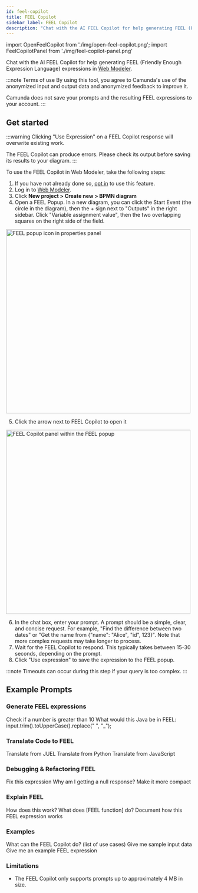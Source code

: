 ```yaml
---
id: feel-copilot
title: FEEL Copilot
sidebar_label: FEEL Copilot
description: "Chat with the AI FEEL Copilot for help generating FEEL (Friendly Enough Expression Language) expressions in Web Modeler."
---
```


import OpenFeelCopilot from './img/open-feel-copilot.png';
import FeelCopilotPanel from './img/feel-copilot-panel.png'

Chat with the AI FEEL Copilot for help generating FEEL (Friendly Enough Expression Language) expressions in [Web Modeler](/components/modeler/web-modeler/launch-web-modeler.md).

:::note Terms of use
By using this tool, you agree to Camunda's use of the anonymized input and output data and anonymized feedback to improve it.

Camunda does not save your prompts and the resulting FEEL expressions to your account.
:::

## Get started

:::warning
Clicking "Use Expression" on a FEEL Copilot response will overwrite existing work.

The FEEL Copilot can produce errors. Please check its output before saving its results to your diagram.
:::

To use the FEEL Copilot in Web Modeler, take the following steps:

1. If you have not already done so, [opt in](/components/console/manage-organization/enable-alpha-features.md#enable-ai-powered-features) to use this feature.
2. Log in to [Web Modeler](/components/modeler/web-modeler/launch-web-modeler.md).
3. Click **New project > Create new > BPMN diagram**
4. Open a FEEL Popup. In a new diagram, you can click the Start Event (the circle in the diagram), then the + sign next to "Outputs" in the right sidebar. Click "Variable assignment value", then the two overlapping squares on the right side of the field.

<img src={OpenFeelCopilot} alt="FEEL popup icon in properties panel" width="500px" />

5. Click the arrow next to FEEL Copilot to open it

<img src={FeelCopilotPanel} alt="FEEL Copilot panel within the FEEL popup" width="500px" />

6. In the chat box, enter your prompt. A prompt should be a simple, clear, and concise request. For example, "Find the difference between two dates" or "Get the name from \{"name": "Alice", "id", 123\}". Note that more complex requests may take longer to process.
7. Wait for the FEEL Copilot to respond. This typically takes between 15-30 seconds, depending on the prompt.
8. Click "Use expression" to save the expression to the FEEL popup.

:::note
Timeouts can occur during this step if your query is too complex.
:::

## Example Prompts

### Generate FEEL expressions

Check if a number is greater than 10
What would this Java be in FEEL: input.trim().toUpperCase().replace(" ", "\_");

### Translate Code to FEEL

Translate from JUEL
Translate from Python
Translate from JavaScript

### Debugging & Refactoring FEEL

Fix this expression
Why am I getting a null response?
Make it more compact

### Explain FEEL

How does this work?
What does [FEEL function] do?
Document how this FEEL expression works

### Examples

What can the FEEL Copilot do? (list of use cases)
Give me sample input data
Give me an example FEEL expression

### Limitations

- The FEEL Copilot only supports prompts up to approximately 4 MB in size.
